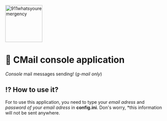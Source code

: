 [<img alt="911whatsyouremergency" src="https://github.com/911whatsyouremergency.png" width="117">](https://github.com/911whatsyouremergency)
# :email: **CMail** console application
*Console* mail messages sending! (*g-mail only*)
## :interrobang: How to use it?
For to use this application, you need to type your *email adress* and *password of your email adress* in **config.ini**. Don's worry, *this information will not be sent anywhere.
